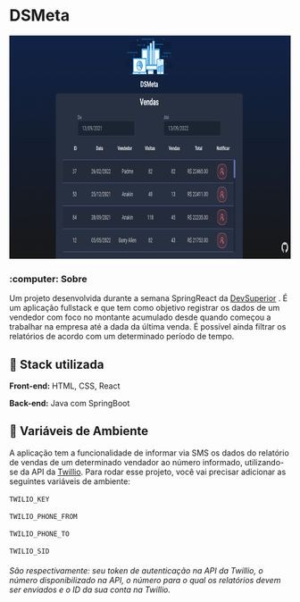 # DSMeta

<div align="center">
  <img width="900px" height="400px" src="/readme-doc/documentation/mainpicture.png"/><center>
<div/>

<div align="left">
  <h3>:computer: Sobre</h3>
  Um projeto desenvolvida durante a semana SpringReact da <a href="https://devsuperior.com.br/">DevSuperior<a/> . É um aplicação fullstack e que tem como objetivo registrar os dados de um vendedor com foco no montante acumulado desde quando começou a trabalhar na empresa até a dada da última venda. É possível ainda filtrar os relatórios de acordo com um determinado período de tempo. 
  

## :rocket: Stack utilizada

**Front-end:** HTML, CSS, React

**Back-end:** Java com SpringBoot

## :key: Variáveis de Ambiente
A aplicação tem a funcionalidade de informar via SMS os dados do relatório de vendas 
de um determinado vendador ao número informado, utilizando-se da API da <a href="https://www.twilio.com/pt-br/">Twillio<a>. Para rodar esse projeto, você vai precisar adicionar as seguintes variáveis de ambiente:

`TWILIO_KEY`

`TWILIO_PHONE_FROM`

`TWILIO_PHONE_TO`

`TWILIO_SID`

<h6>São respectivamente: seu token de autenticação na API da Twillio, 
o número disponibilizado na API, o número para o qual os relatórios 
devem ser enviados e o ID da sua conta na Twillio.<h6>

<div/>





